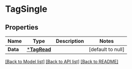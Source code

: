 # TagSingle

## Properties
Name | Type | Description | Notes
------------ | ------------- | ------------- | -------------
**Data** | [***TagRead**](TagRead.md) |  | [default to null]

[[Back to Model list]](../README.md#documentation-for-models) [[Back to API list]](../README.md#documentation-for-api-endpoints) [[Back to README]](../README.md)

